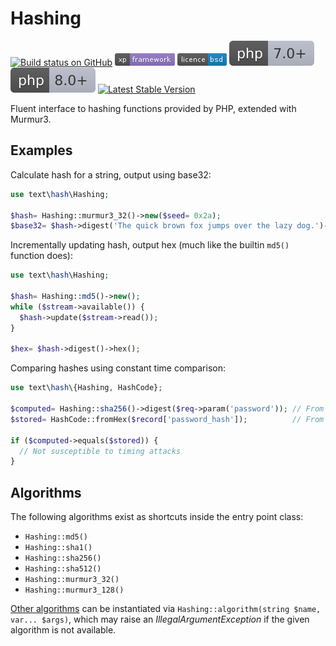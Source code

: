 Hashing
=======

[![Build status on GitHub](https://github.com/xp-forge/hashing/workflows/Tests/badge.svg)](https://github.com/xp-forge/hashing/actions)
[![XP Framework Module](https://raw.githubusercontent.com/xp-framework/web/master/static/xp-framework-badge.png)](https://github.com/xp-framework/core)
[![BSD Licence](https://raw.githubusercontent.com/xp-framework/web/master/static/licence-bsd.png)](https://github.com/xp-framework/core/blob/master/LICENCE.md)
[![Requires PHP 7.0+](https://raw.githubusercontent.com/xp-framework/web/master/static/php-7_0plus.svg)](http://php.net/)
[![Supports PHP 8.0+](https://raw.githubusercontent.com/xp-framework/web/master/static/php-8_0plus.svg)](http://php.net/)
[![Latest Stable Version](https://poser.pugx.org/xp-forge/hashing/version.png)](https://packagist.org/packages/xp-forge/hashing)

Fluent interface to hashing functions provided by PHP, extended with Murmur3.

Examples
--------

Calculate hash for a string, output using base32:

```php
use text\hash\Hashing;

$hash= Hashing::murmur3_32()->new($seed= 0x2a);
$base32= $hash->digest('The quick brown fox jumps over the lazy dog.')->base32();
```

Incrementally updating hash, output hex (much like the builtin `md5()` function does):

```php
use text\hash\Hashing;

$hash= Hashing::md5()->new();
while ($stream->available()) {
  $hash->update($stream->read());
}

$hex= $hash->digest()->hex();
```

Comparing hashes using constant time comparison:

```php
use text\hash\{Hashing, HashCode};

$computed= Hashing::sha256()->digest($req->param('password')); // From request
$stored= HashCode::fromHex($record['password_hash']);          // From database

if ($computed->equals($stored)) {
  // Not susceptible to timing attacks
}
```

Algorithms
----------
The following algorithms exist as shortcuts inside the entry point class:

* `Hashing::md5()`
* `Hashing::sha1()`
* `Hashing::sha256()`
* `Hashing::sha512()`
* `Hashing::murmur3_32()`
* `Hashing::murmur3_128()`

[Other algorithms](https://www.php.net/manual/en/function.hash-algos.php) can be instantiated via `Hashing::algorithm(string $name, var... $args)`, which may raise an *IllegalArgumentException* if the given algorithm is not available.